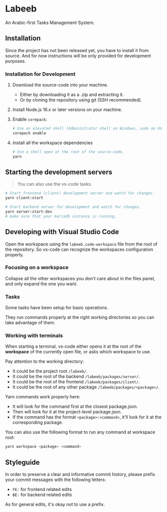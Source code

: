 # Labeeb

An Arabic-first Tasks Management System.

## Installation

Since the project has not been released yet, you have to install it from source.
And for now instructions will be only provided for development purposes.

### Installation for Development

1. Download the source-code into your machine.
   - Either by downloading it as a .zip and extracting it.
   - Or by cloning the repository using git (SSH recommended).
2. Install Node.js 16.x or later versions on your machine.
3. Enable `corepack`:

   ```bash
   # Use an elevated shell (Administrator shell on Windows, sudo on Unix).
   corepack enable
   ```

4. Install all the workspace dependencies

   ```bash
   # Use a shell open at the root of the source-code.
   yarn
   ```

## Starting the development servers

> You can also use the vs-code tasks.

```bash
# Start frontend (client) development server and watch for changes.
yarn client:start

# Start backend server for development and watch for changes.
yarn server:start-dev
# make sure that your mariadb instance is running.
```

## Developing with Visual Studio Code

Open the workspace using the `labeeb.code-workspace` file from the root of the repository.
So vs-code can recognize the workspaces configuration properly.

### Focusing on a workspace

Collapse all the other workspaces you don't care about in the files panel,
and only expand the one you want.

### Tasks

Some tasks have been setup for basic operations.

They run commands properly at the right working directories so you can take advantage of them.

### Working with terminals

When starting a terminal, vs-code either opens it at the root of the **workspace** of the currently open file, or asks which workspace to use.

Pay attention to the working directory:

- It could be the project root `/labeeb/`.
- It could be the root of the backend `/labeeb/packages/server/`.
- It could be the root of the frontend `/labeeb/packages/client/`.
- It could be the root of any other package `/labeeb/packages/<package>/`.

Yarn commands work properly here:

- It will look for the command first at the closest package.json.
- Then will look for it at the project-level package.json.
- If the command has the format `<package>:<command>`, it'll look for it at the corresponding package.

You can also use the following format to run any command at workspace root:

```bash
yarn workspace <package> <command>
```

## Styleguide

In order to preserve a clear and informative commit history, please prefix your commit messages with the following letters:

- `FE:` for frontend related edits
- `BE:` for backend related edits

As for general edits, it's okay not to use a prefix.
